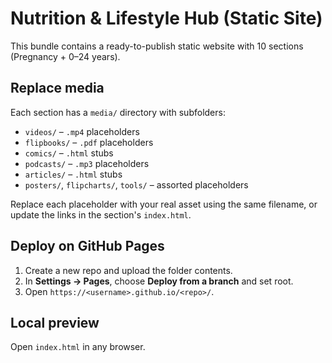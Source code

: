 # Nutrition & Lifestyle Hub (Static Site)

This bundle contains a ready-to-publish static website with 10 sections (Pregnancy + 0–24 years).

## Replace media
Each section has a `media/` directory with subfolders:
- `videos/` – `.mp4` placeholders
- `flipbooks/` – `.pdf` placeholders
- `comics/` – `.html` stubs
- `podcasts/` – `.mp3` placeholders
- `articles/` – `.html` stubs
- `posters/`, `flipcharts/`, `tools/` – assorted placeholders

Replace each placeholder with your real asset using the same filename, or update the links in the section's `index.html`.

## Deploy on GitHub Pages
1. Create a new repo and upload the folder contents.
2. In **Settings → Pages**, choose **Deploy from a branch** and set root.
3. Open `https://<username>.github.io/<repo>/`.

## Local preview
Open `index.html` in any browser.
